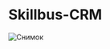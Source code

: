 # Skillbus-CRM

![Снимок](https://user-images.githubusercontent.com/100149928/195883983-c5f67e74-506a-473a-9a87-3bf7d7e85a0e.PNG)
